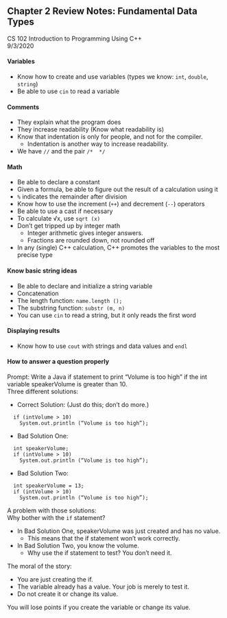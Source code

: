 ## Chapter 2 Review Notes: Fundamental Data Types  
CS 102 Introduction to Programming Using C++  
9/3/2020  

#### Variables  
- Know how to create and use variables  (types we know:  ```int```, ```double```, ```string```)  
- Be able to use ```cin``` to read a variable  

#### Comments
- They explain what the program does
- They increase readability  (Know what readability is)
- Know that indentation is only for people, and not for the compiler.
  - Indentation is another way to increase readability.
- We have ```//``` and the pair ```/*  */```

#### Math
- Be able to declare a constant
- Given a formula, be able to figure out the result of a calculation using it
- ```%``` indicates the remainder after division
- Know how to use the increment (```++```) and decrement (```--```) operators
- Be able to use a cast if necessary
- To calculate √x, use ```sqrt (x)```
- Don’t get tripped up by integer math
  - Integer arithmetic gives integer answers.
  - Fractions are rounded down, not rounded off
- In any (single) C++ calculation, C++ promotes the variables to the most precise type
  
#### Know basic string ideas  
- Be able to declare and initialize a string variable
- Concatenation
- The length function: ```name.length ();```
- The substring function: ```substr (m, n)```
- You can use ```cin``` to read a string, but it only reads the first word

#### Displaying results
- Know how to use ```cout``` with strings and data values and ```endl```  

#### How to answer a question properly
Prompt: Write a Java if statement to print “Volume is too high” if the int variable speakerVolume is greater than 10.  
Three different solutions:  
  - Correct Solution:  (Just do this; don’t do more.)  
  ```
    if (intVolume > 10)
      System.out.println (“Volume is too high”);
  ```
  - Bad Solution One:
  ```
    int speakerVolume;
    if (intVolume > 10)
      System.out.println (“Volume is too high”);
  ```
  - Bad Solution Two:
  ```
    int speakerVolume = 13;
    if (intVolume > 10)
      System.out.println (“Volume is too high”);
  ```  
A problem with those solutions:  
Why bother with the ```if``` statement?  
  - In Bad Solution One, speakerVolume was just created and has no value.  
    - This means that the if statement won’t work correctly.  
  - In Bad Solution Two, you know the volume.  
    - Why use the if statement to test?  You don’t need it.  
    
The moral of the story:  
- You are just creating the if.
- The variable already has a value.  Your job is merely to test it.
- Do not create it or change its value.  

You will lose points if you create the variable or change its value.
